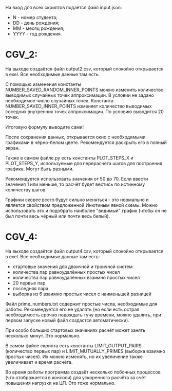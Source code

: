 На вход для всех скриптов подаётся файл input.json:
- N - номер студента;
- DD - день рождения;
- MM - месяц рождения;
- YYYY - год рождения.

# CGV_2:

На выходе создаётся файл output2.csv, который спокойно открывается в exel. 
Все необходимые данные там есть.

С помощью изменения константы NUMBER_SAVED_RANDOM_INNER_POINTS можно изменить количество
выводимых случайных точек аппроксимации. В условии не задано необходимое число случайных точек.
Константа NUMBER_SAVED_INNER_POINTS изменяет количество выводимых соседних внутренних точек аппроксимации.
По условию выводится 20 точек.

Итоговую формулу выводите сами!

После сохранения данных, открывается окно с необходимыми графиками в
чёрно-белом цвете.
Рекомендуется раскрыть его в полный экран.

Также в самом файле.py есть константы PLOT_STEPS_X и PLOT_STEPS_Y,
используемые для перерасчёта шагов для построения графика.
Могут быть разными.

Рекомендуется использовать значения от 50 до 70.
Если ввести значения 1 или меньше, то расчёт будет вестись по истинному 
количеству шагов. 

Графики скорее всего будут сильно меняться - это нормально и является
свойством предложенной Инютиным явной схемы.
Можно использовать это и подобрать наиболее "видимый" график
(чтобы он не был почти весь чёрный или почти весь белый).

# CGV_4:

На выходе создаётся файл output4.csv, который спокойно открывается в exel. 
Все необходимые данные там есть:
- стартовые значения для двоичной и троичной систем
- количества пар равноудалённых простых чисел
- количества пар равноудалённых взаимно простых чисел
- 20 первых пар
- последняя пара
- выборка из 6 взаимно простых чисел с наименьшей разницей

Файл prime_numbers.txt содержит простые числа, необходимые для работы.
Рекомендуется его не удалять (но если есть острая необходимость срочно
подождать тучу времени, можно удалить, при первом запуске новый файл
создастся автоматически).

При особо больших стартовых значениях расчёт может занять несколько
минут. Это нормально.

В самом файле скрипта есть константы LIMIT_OUTPUT_PAIRS 
(количество первых пар) и LIMIT_MUTUALLY_PRIMES
(выборка взаимно простых чисел). Их можно изменять, но их увеличение
также увеличивает и время расчёта.

Во время работы программа создаёт несколько побочных процессов
(что отображается в консоли) для ускоренного расчёта за счёт 
повышения нагрузки на ЦП. Это тоже нормально.